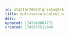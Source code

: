 ```yaml
---
id: utq5far30do3fgnia5aq8kk
title: multivariateCalculus
desc: ''
updated: 1745949864771
created: 1745875512849
---
```


